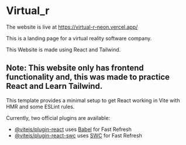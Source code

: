 # Virtual_r

The website is live at https://virtual-r-neon.vercel.app/

This is a landing page for a virtual reality software company.

This Website is made using React and Tailwind.

## Note: This website only has frontend functionality and, this was made to practice React and Learn Tailwind.

This template provides a minimal setup to get React working in Vite with HMR and some ESLint rules.

Currently, two official plugins are available:

- [@vitejs/plugin-react](https://github.com/vitejs/vite-plugin-react/blob/main/packages/plugin-react/README.md) uses [Babel](https://babeljs.io/) for Fast Refresh
- [@vitejs/plugin-react-swc](https://github.com/vitejs/vite-plugin-react-swc) uses [SWC](https://swc.rs/) for Fast Refresh
